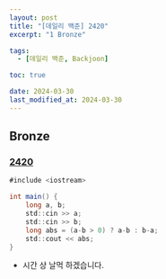 ```yaml
---
layout: post
title: "[데일리 백준] 2420"
excerpt: "1 Bronze"

tags:
  - [데일리 백준, Backjoon]

toc: true

date: 2024-03-30
last_modified_at: 2024-03-30
---
```

## Bronze
### [2420][def]

```java
#include <iostream>

int main() {
    long a, b;
    std::cin >> a;
    std::cin >> b;
    long abs = (a-b > 0) ? a-b : b-a;
    std::cout << abs;
}
```

- 시간 상 날먹 하겠습니다.

[def]: https://www.acmicpc.net/problem/2420